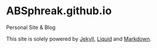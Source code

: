 # ABSphreak.github.io
Personal Site &amp; Blog

This site is solely powered by [Jekyll](https://jekyllrb.com/), [Liquid](http://shopify.github.io/liquid/) and [Markdown](https://daringfireball.net/projects/markdown/syntax).
